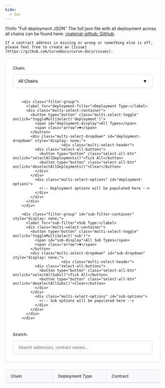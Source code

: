 ```yaml
---
hide:
  - toc
---
```


!!!info "Full deployment JSON"
    The full json file with all deployment across all chains can be found here: [:material-github: GitHub](https://github.com/CurveDocs/curve-docs/blob/master/docs/deployments/deployment-data.json).

    If a contract address is missing or wrong or something else is off, please feel free to create an [Issue](https://github.com/CurveDocs/curve-docs/issues).

<div class="filter-container">
          <div class="filter-group">
          <label for="chain-filter">Chain:</label>
          <div class="multi-select-container">
            <button type="button" class="multi-select-toggle" onclick="toggleMultiSelect('chain')">
              <span id="chain-display">All Chains</span>
              <span class="arrow">▼</span>
            </button>
            <div class="multi-select-dropdown" id="chain-dropdown" style="display: none;">
                          <div class="multi-select-header">
              <div class="select-all-buttons">
                <button type="button" class="select-all-btn" onclick="selectAllChains()">Tick All</button>
                <button type="button" class="select-all-btn" onclick="deselectAllChains()">Clear</button>
              </div>
            </div>
              <div class="multi-select-options" id="chain-options">
                <!-- Chain options will be populated here -->
              </div>
            </div>
          </div>
        </div>
        
        <div class="filter-group">
          <label for="deployment-filter">Deployment Type:</label>
          <div class="multi-select-container">
            <button type="button" class="multi-select-toggle" onclick="toggleMultiSelect('deployment')">
              <span id="deployment-display">All Types</span>
              <span class="arrow">▼</span>
            </button>
            <div class="multi-select-dropdown" id="deployment-dropdown" style="display: none;">
                          <div class="multi-select-header">
              <div class="select-all-buttons">
                <button type="button" class="select-all-btn" onclick="selectAllDeployments()">Tick All</button>
                <button type="button" class="select-all-btn" onclick="deselectAllDeployments()">Clear</button>
              </div>
            </div>
              <div class="multi-select-options" id="deployment-options">
                <!-- Deployment options will be populated here -->
              </div>
            </div>
          </div>
        </div>
        
        <div class="filter-group" id="sub-filter-container" style="display: none;">
          <label for="sub-filter">Sub Type:</label>
          <div class="multi-select-container">
            <button type="button" class="multi-select-toggle" onclick="toggleMultiSelect('sub')">
              <span id="sub-display">All Sub Types</span>
              <span class="arrow">▼</span>
            </button>
            <div class="multi-select-dropdown" id="sub-dropdown" style="display: none;">
                          <div class="multi-select-header">
              <div class="select-all-buttons">
                <button type="button" class="select-all-btn" onclick="selectAllSubs()">Tick All</button>
                <button type="button" class="select-all-btn" onclick="deselectAllSubs()">Clear</button>
              </div>
            </div>
              <div class="multi-select-options" id="sub-options">
                <!-- Sub options will be populated here -->
              </div>
            </div>
          </div>
        </div>
  
  <div class="filter-group">
    <label for="search-filter">Search:</label>
    <input type="text" id="search-filter" placeholder="Search addresses, contract names...">
  </div>
</div>



<div class="table-container">
  <table id="addresses-table">
    <thead>
      <tr>
        <th>Chain</th>
        <th>Deployment Type</th>
        <th id="sub-type-header" style="display: none;">Sub Type</th>
        <th>Contract</th>
        <th>Address</th>
        <th>Actions</th>
      </tr>
    </thead>
    <tbody id="addresses-tbody">
    </tbody>
  </table>
</div>

<style>
.page-header {
  background: #f8f9fa;
  color: #212529;
  padding: 32px;
  border-radius: 12px;
  margin-bottom: 32px;
  border: 1px solid #e9ecef;
}

.header-content h1 {
  margin: 0 0 12px 0;
  font-size: 28px;
  font-weight: 600;
  color: #212529;
}

.header-content p {
  margin: 0;
  font-size: 16px;
  color: #6c757d;
  line-height: 1.5;
}

@media (max-width: 768px) {
  .page-header {
    padding: 24px;
  }
  
  .header-content h1 {
    font-size: 24px;
  }
  
  .header-content p {
    font-size: 14px;
  }
}
.filter-container {
  display: flex;
  gap: 24px;
  margin-bottom: 24px;
  flex-wrap: wrap;
  background: #ffffff;
  padding: 24px;
  border-radius: 12px;
  box-shadow: 0 1px 3px rgba(0,0,0,0.1);
  border: 1px solid #e9ecef;
}

.filter-group {
  display: flex;
  flex-direction: column;
  gap: 8px;
  flex: 1;
  min-width: 200px;
  position: relative;
}

.filter-group label {
  font-weight: 600;
  font-size: 13px;
  color: #495057;
  margin-bottom: 4px;
}

.filter-group select,
.filter-group input {
  padding: 12px 16px;
  border: 2px solid #e9ecef;
  border-radius: 8px;
  font-size: 14px;
  min-width: 200px;
  background: white;
  transition: all 0.2s ease;
  box-shadow: 0 1px 3px rgba(0,0,0,0.05);
}

/* Override min-width for checkboxes in multi-select */
.multi-select-option input[type="checkbox"] {
  min-width: auto !important;
  width: 14px !important;
  height: 14px !important;
  margin: 0 !important;
  padding: 0 !important;
  flex-shrink: 0 !important;
  border: 1px solid #ccc !important;
}

.filter-group select:focus,
.filter-group input:focus {
  outline: none;
  border-color: #007bff;
  box-shadow: 0 0 0 3px rgba(0, 123, 255, 0.1);
}

/* Multi-select styles */
.multi-select-container {
  position: relative;
  min-width: 200px;
  z-index: 1000;
}

.multi-select-toggle {
  width: 100%;
  padding: 12px 16px;
  border: 2px solid #e9ecef;
  border-radius: 8px;
  background: white;
  text-align: left;
  cursor: pointer;
  display: flex;
  justify-content: space-between;
  align-items: center;
  font-size: 14px;
  transition: all 0.2s ease;
  box-shadow: 0 1px 3px rgba(0,0,0,0.05);
}

.multi-select-toggle:hover {
  border-color: #007bff;
}

.multi-select-toggle:focus {
  outline: none;
  border-color: #007bff;
  box-shadow: 0 0 0 3px rgba(0, 123, 255, 0.1);
}

.arrow {
  transition: transform 0.2s ease;
}

.multi-select-toggle.active .arrow {
  transform: rotate(180deg);
}

.multi-select-dropdown {
  position: absolute;
  top: 100%;
  left: 0;
  right: 0;
  background: white;
  border: 2px solid #e9ecef;
  border-radius: 8px;
  box-shadow: 0 8px 25px rgba(0,0,0,0.15);
  z-index: 99999;
  max-height: 200px;
  overflow-y: auto;
  margin-top: 4px;
  backdrop-filter: blur(10px);
  border: 1px solid #dee2e6;
}

.multi-select-header {
  padding: 4px 6px;
  border-bottom: 1px solid #e9ecef;
  background: #f8f9fa;
  font-weight: 600;
  font-size: 11px;
}

.select-all-buttons {
  display: flex;
  gap: 8px;
  justify-content: center;
}

.select-all-btn {
  padding: 4px 8px;
  border: 1px solid #dee2e6;
  border-radius: 4px;
  background: white;
  color: #495057;
  font-size: 11px;
  cursor: pointer;
  transition: all 0.2s ease;
}

.select-all-btn:hover {
  background: #f8f9fa;
  border-color: #adb5bd;
}

.multi-select-options {
  max-height: 150px;
  overflow-y: auto;
}

.multi-select-option {
  padding: 4px 8px;
  cursor: pointer;
  display: block;
  border-bottom: 1px solid #f1f3f4;
}

.multi-select-option:hover {
  background: #f8f9fa;
}

.multi-select-option:last-child {
  border-bottom: none;
}

.multi-select-option label {
  display: flex;
  align-items: center;
  gap: 6px;
  cursor: pointer;
  margin: 0;
  width: auto;
  font-size: 12px;
  padding: 0;
}

.multi-select-option input[type="checkbox"] {
  margin: 0;
  width: 8px;
  height: 8px;
  flex-shrink: 0;
  padding: 0;
  border: 1px solid #ccc;
}

.controls {
  margin-bottom: 24px;
  display: flex;
  gap: 12px;
  flex-wrap: wrap;
  background: #ffffff;
  padding: 20px;
  border-radius: 12px;
  box-shadow: 0 1px 3px rgba(0,0,0,0.1);
  border: 1px solid #e9ecef;
}

.controls button {
  padding: 12px 24px;
  border: none;
  border-radius: 8px;
  cursor: pointer;
  font-size: 14px;
  font-weight: 600;
  transition: all 0.2s ease;
  box-shadow: 0 2px 4px rgba(0,0,0,0.1);
  min-width: 120px;
}

#verify-addresses {
  background: #007bff;
  color: white;
}

#verify-addresses:hover {
  background: #0056b3;
}

#verify-addresses.loading {
  background: #6c757d;
  cursor: not-allowed;
}

#export-csv {
  background: #28a745;
  color: white;
}

#export-csv:hover {
  background: #1e7e34;
}

#clear-filters {
  background: #6c757d;
  color: white;
}

#clear-filters:hover {
  background: #545b62;
}

.stats {
  margin-bottom: 24px;
  font-size: 14px;
  color: #495057;
  background: #f8f9fa;
  padding: 16px 20px;
  border-radius: 8px;
  border: 1px solid #e9ecef;
  font-weight: 500;
}

.stats span {
  margin-right: 16px;
  padding: 4px 8px;
  background: #ffffff;
  border-radius: 4px;
  font-weight: 600;
  border: 1px solid #dee2e6;
}

.table-container {
  overflow-x: auto;
  width: 100%;
  max-width: 100%;
  margin: 0;
  padding: 0;
  position: relative;
  z-index: 1;
}

table {
  width: 100%;
  border-collapse: separate;
  border-spacing: 0;
  font-size: 15px;
  border-radius: 8px;
  overflow: hidden;
  box-shadow: 0 2px 8px rgba(0,0,0,0.1);
  background: white;
  table-layout: fixed;
  margin: 0;
  padding: 0;
  border: 1px solid #e9ecef;
}

th, td {
  padding: 12px 16px;
  text-align: left;
  border: 1px solid #e9ecef;
  vertical-align: middle;
}

/* Column width distribution - larger table */
th:nth-child(1), td:nth-child(1) { width: 10%; min-width: 120px; } /* Chain */
th:nth-child(2), td:nth-child(2) { width: 12%; min-width: 140px; } /* Deployment Type */
th:nth-child(3), td:nth-child(3) { width: 10%; min-width: 120px; } /* Sub Type */
th:nth-child(4), td:nth-child(4) { width: 15%; min-width: 160px; } /* Contract Name */
th:nth-child(5), td:nth-child(5) { width: 35%; min-width: 320px; } /* Address */
th:nth-child(6), td:nth-child(6) { 
  width: 10%; 
  min-width: 100px; 
  text-align: center !important;
} /* Actions */

/* Specific alignment for Actions column */
th:nth-child(6) {
  text-align: center !important;
}

td:nth-child(6) {
  text-align: center !important;
  background: transparent !important;
  background-color: transparent !important;
}

/* Fix table borders for clean appearance */
th:last-child, td:last-child {
  border-right: 1px solid #e9ecef !important;
}

th:first-child, td:first-child {
  border-left: 1px solid #e9ecef !important;
}

th {
  background: #f8f9fa;
  color: #495057;
  font-weight: 600;
  font-size: 13px;
  border-bottom: 2px solid #dee2e6;
  border-top: 1px solid #e9ecef;
  border-left: 1px solid #e9ecef;
  border-right: 1px solid #e9ecef;
}

td {
  border-bottom: 1px solid #e9ecef;
  border-left: 1px solid #e9ecef;
  border-right: 1px solid #e9ecef;
}

tr:hover {
  background: #f8f9fa;
  transition: background-color 0.2s ease;
}

tr:nth-child(even) {
  background-color: #fafbfc;
}

tr:nth-child(even):hover {
  background: #f8f9fa;
}

.address-cell {
  font-family: monospace;
  font-size: 13px;
  word-break: break-all;
  max-width: 500px;
  overflow: hidden;
  text-overflow: ellipsis;
  white-space: nowrap;
  position: relative;
}

/* Removed hover effect for addresses */



.action-buttons {
  display: flex;
  gap: 4px;
  flex-wrap: nowrap;
  justify-content: center;
  align-items: center;
  width: 100%;
  text-align: center;
  background: transparent !important;
}

.action-buttons button {
  padding: 4px 8px;
  border: none;
  border-radius: 4px;
  cursor: pointer;
  font-size: 10px;
  font-weight: 500;
  transition: all 0.2s ease;
  box-shadow: 0 1px 2px rgba(0,0,0,0.1);
  min-width: 50px;
}

.copy-btn {
  background: transparent !important;
  color: #495057 !important;
  border: none !important;
  font-size: 16px !important;
  cursor: pointer !important;
  padding: 0 !important;
  margin: 0 !important;
  box-shadow: none !important;
  outline: none !important;
  border-radius: 0 !important;
  min-width: auto !important;
  font-weight: normal !important;
  transition: none !important;
  display: inline !important;
  line-height: 1 !important;
  background-color: transparent !important;
  background-image: none !important;
}

.copy-btn:hover {
  color: #007bff !important;
}



.spinner {
  display: inline-block;
  width: 12px;
  height: 12px;
  border: 2px solid #ffffff;
  border-radius: 50%;
  border-top-color: transparent;
  animation: spin 1s ease-in-out infinite;
}

@keyframes spin {
  to { transform: rotate(360deg); }
}

.chain-icon {
  border-radius: 4px;
}

.chain-cell {
  min-width: 120px;
}

@media (max-width: 768px) {
  .filter-container {
    flex-direction: column;
  }
  
  .controls {
    flex-direction: column;
  }
  
  .table-container {
    font-size: 12px;
  }
  
  th, td {
    padding: 8px 6px;
  }
  
  .chain-cell {
    min-width: 100px;
  }
  
  .chain-icon {
    width: 16px !important;
    height: 16px !important;
  }
}
</style>

<script>
// Load deployment data from JSON file
let deploymentData = {};
let filteredData = [];
let verificationResults = {};

// Display name mappings for cleaner UI
const deploymentTypeNames = {
  'amm': 'AMM',
  'dao': 'DAO',
  'x-dao': 'x-dao',
  'x-gov': 'x-gov',
  'core': 'Core Contracts',
  'tokens': 'Ecosystem Tokens',
  'fees': 'Fees & Burners',
  'integrations': 'Integrations',
  'crvusd': 'crvUSD',
  'scrvusd': 'scrvUSD',
  'router': 'Router & Zap',
  'lending': 'Lending',
  'gauges': 'Gauges',
  'factory': 'Factory',
  'registry': 'Registry',
  'curve-block-oracle': 'curve-block-oracle',
  'vecrv': 'Crosschain veCRV',
  'llamalend': 'LlamaLend'
};

// Contract name mappings for cleaner display
const contractNameMappings = {
  'gauge-controller': 'Gauge Controller',
  'minter': 'Minter',
  'community-fund': 'Community Fund',
  'treasury': 'Treasury',
  'voting-ownership': 'Voting Ownership',
  'voting-parameter': 'Voting Parameter',
  'agent-ownership': 'Agent Ownership',
  'agent-parameter': 'Agent Parameter',
  'emergency-dao': 'Emergency DAO',
  'l1-broadcaster': 'L1 Broadcaster',
  'l2-relayer': 'L2 Relayer',
  'ownership-agent': 'Ownership Agent',
  'parameter-agent': 'Parameter Agent',
  'emergency-agent': 'Emergency Agent',
  'vault': 'Vault',
  'keepers': 'Keepers',
  'crv-bridges': 'CRV Bridges',
  'crvusd-bridges': 'crvUSD Bridges',
  'scrvusd-bridges': 'scrvUSD Bridges',
  'block-oracle': 'Block Oracle',
  'header-verifier': 'Header Verifier',
  'lz-block-relay': 'LZ Block Relay',
  'root-gauge-factory': 'Root Gauge Factory',
  'child-gauge-factory': 'Child Gauge Factory',
  'fee-receiver': 'Fee Receiver',
  'address-provider': 'Address Provider',
  'meta-registry': 'Meta Registry',
  'rate-provider': 'Rate Provider',
  'stableswap': 'Stableswap',
  'twocrypto': 'Twocrypto',
  'tricrypto': 'Tricrypto',
  'router & zap': 'Router & Zaps',
  'math': 'Math',
  'views': 'Views',
  'factory': 'Factory',
  'plain-amm-implementation': 'Plain AMM Implementation',
  'meta-amm-implementation': 'Meta AMM Implementation',
  'amm-implementation': 'AMM Implementation',
  'amm-native-disable-implementation': 'AMM Native Disable',
  'amm-native-enable-implementationd': 'AMM Native Enable',
  'router': 'Router',
  'stable-calc-zap': 'StableCalc Zap',
  'crypto-calc-zap': 'CryptoCalc Zap',
  'deposit-and-stake-zap': 'Deposit & Stake Zap',
  'meta-zap-ng': 'MetaZap NG',
  'crv': 'CRV',
  'vecrv': 'veCRV',
  'crvUSD': 'crvUSD',
  'scrvUSD': 'scrvUSD',
  'one-way-lending-factory': 'One-Way Lending Factory',
  'controller-implementation': 'Controller Implementation',
  'vault-implementation': 'Vault Implementation',
  'gauge': 'Gauge Implementation',
  'amm': 'AMM Implementation',
  'plain-amm': 'Plain AMM Implementation',
  'meta-amm': 'Meta AMM Implementation',
  'plain-amm-implementation': 'Plain AMM Implementation',
  'meta-amm-implementation': 'Meta AMM Implementation',
  'gauge-implementation': 'Gauge Implementation',
  'pool-price-oracle-implementation': 'Pool Price Oracle Implementation',
  'monetary-policy-implementation': 'Monetary Policy Implementation',
  'rewards-handler': 'Rewards Handler',
  'stablecoin-lens': 'Stablecoin Lens',
  'crv-bridge': 'CRV Bridge',
  'crvusd-bridge': 'crvUSD Bridge',
  'scrvusd-bridge': 'scrvUSD Bridge',
  'block-hash-oracle': 'Block Hash Oracle',
  'crv-minter': 'CRV Minter',
  'crvusd-minter': 'crvUSD Minter',
  'scrvusd-minter': 'scrvUSD Minter',
  'gauge-type-oracle': 'Gauge Type Oracle',
  'gauge-type-prover': 'Gauge Type Prover',
  'message-digest-prover': 'Message Digest Prover',
  'oracle': 'Oracle',
  'verifier': 'Verifier',
  'delegation-verifier': 'Delegation Verifier',
  'llamalend-leverage-zap': 'LlamaLend Leverage Zap',
  'keepers': 'Keepers',
  'crv-bridges': 'CRV Bridges',
  'crvusd-bridges': 'crvUSD Bridges',
  'scrvusd-bridges': 'scrvUSD Bridges',
  'fee-collector': 'Fee Collector',
  'hooker': 'Hooker',
  'cowswap-burner': 'CowSwap Burner',
  'fee-distributor-crvusd': 'Fee Distributor crvUSD',
  'fee-distributor-3crv': 'Fee Distributor 3CRV',
  'fee-splitter': 'Fee Splitter',
  'crv-circulating-supply': 'CRV Circulating Supply',
  'stableswap.math': 'Stableswap Math',
  'stableswap.views': 'Stableswap Views',
  'stableswap.factory': 'Stableswap Factory',
  'stableswap.plain-amm': 'Plain AMM Implementation',
  'stableswap.meta-amm': 'Meta AMM Implementation',
  'stableswap.plain-amm-implementation': 'Plain AMM Implementation',
  'stableswap.meta-amm-implementation': 'Meta AMM Implementation',
  'twocrypto.math': 'Twocrypto Math',
  'twocrypto.views': 'Twocrypto Views',
  'twocrypto.factory': 'Twocrypto Factory',
  'twocrypto.plain-amm': 'Plain AMM Implementation',
  'twocrypto.meta-amm': 'Meta AMM Implementation',
  'twocrypto.plain-amm-implementation': 'Plain AMM Implementation',
  'twocrypto.meta-amm-implementation': 'Meta AMM Implementation',
  'tricrypto.math': 'Tricrypto Math',
  'tricrypto.views': 'Tricrypto Views',
  'tricrypto.factory': 'Tricrypto Factory',
  'tricrypto.plain-amm': 'Plain AMM Implementation',
  'tricrypto.meta-amm': 'Meta AMM Implementation',
  'tricrypto.plain-amm-implementation': 'Plain AMM Implementation',
  'tricrypto.meta-amm-implementation': 'Meta AMM Implementation',
  'router & zap.router': 'Router',
  'router & zap.stable-calc-zap': 'StableCalc',
  'router & zap.crypto-calc-zap': 'CryptoCalc',
  'router & zap.deposit-and-stake-zap': 'Deposit & Stake Zap',
  'router & zap.meta-zap-ng': 'MetaZap NG'
  };
  
  // Chain display name mapping
  const chainDisplayNames = {
    ethereum: 'Ethereum',
    arbitrum: 'Arbitrum',
    optimism: 'Optimism',
    base: 'Base',
    polygon: 'Polygon',
    gnosis: 'Gnosis',
    avalanche: 'Avalanche',
    fantom: 'Fantom',
    mantle: 'Mantle',
    zksync: 'zkSync',
    sonic: 'Sonic',
    taiko: 'Taiko',
    corn: 'Corn',
    ink: 'Ink',
    xlayer: 'X-Layer',
    kava: 'Kava',
    aurora: 'Aurora',
    celo: 'Celo',
    linea: 'Linea',
    scroll: 'Scroll',
    fraxtal: 'Fraxtal',
    hyperliquid: 'Hyperliquid',
    plume: 'Plume',
    xdc: 'XDC',
    etherlink: 'Etherlink',
    moonbeam: 'Moonbeam',
    tac: 'TAC',
    bsc: 'BSC'
  };
  

  
  // Chain configuration for explorers and RPCs
const chainConfig = {
  ethereum: {
    explorer: 'https://etherscan.io/address/',
    rpc: 'https://eth.llamarpc.com'
  },
  arbitrum: {
    explorer: 'https://arbiscan.io/address/',
    rpc: 'https://arb1.arbitrum.io/rpc'
  },
  optimism: {
    explorer: 'https://optimistic.etherscan.io/address/',
    rpc: 'https://mainnet.optimism.io'
  },
  base: {
    explorer: 'https://basescan.org/address/',
    rpc: 'https://mainnet.base.org'
  },
  polygon: {
    explorer: 'https://polygonscan.com/address/',
    rpc: 'https://polygon-rpc.com'
  },
  gnosis: {
    explorer: 'https://gnosisscan.io/address/',
    rpc: 'https://rpc.gnosischain.com'
  },
  avalanche: {
    explorer: 'https://snowscan.xyz/address/',
    rpc: 'https://api.avax.network/ext/bc/C/rpc'
  },
  fantom: {
    explorer: 'https://explorer.fantom.network/address/',
    rpc: 'https://rpc.ftm.tools'
  },
  bsc: {
    explorer: 'https://bscscan.com/address/',
    rpc: 'https://bsc-dataseed.binance.org'
  },
  mantle: {
    explorer: 'https://mantlescan.xyz/address/',
    rpc: 'https://rpc.mantle.xyz'
  },
  fraxtal: {
    explorer: 'https://fraxscan.com/address/',
    rpc: 'https://rpc.frax.com'
  },
  sonic: {
    explorer: 'https://sonicscan.org/address/',
    rpc: 'https://mainnet.sonic.game'
  },
  taiko: {
    explorer: 'https://taikoscan.io/address/',
    rpc: 'https://rpc.katla.taiko.xyz'
  },
  corn: {
    explorer: 'https://cornscan.io/address/',
    rpc: 'https://rpc.corn.xyz'
  },
  ink: {
    explorer: 'https://explorer.inkonchain.com//address/',
    rpc: 'https://rpc.ink.xyz'
  },
  xlayer: {
    explorer: 'https://www.oklink.com/x-layer/address/',
    rpc: 'https://rpc.xlayer.xyz'
  }
};

// Fetch deployment data from the JSON file
async function loadDeploymentData() {
  try {
    console.log('Attempting to load deployment data...');
    const response = await fetch('./deployment-data.json');
    if (!response.ok) {
      throw new Error(`HTTP error! status: ${response.status}`);
    }
    deploymentData = await response.json();
    console.log('Successfully loaded deployment data:', Object.keys(deploymentData).length, 'chains');
    populateFilters();
    filterData();
  } catch (error) {
    console.error('Error loading deployment data:', error);
    console.log('Attempting to load fallback data...');
    
    // Fallback: try to load from a different path
    try {
      const fallbackResponse = await fetch('../deployment-data.json');
      if (fallbackResponse.ok) {
        deploymentData = await fallbackResponse.json();
        console.log('Successfully loaded fallback deployment data');
        populateFilters();
        filterData();
      } else {
        throw new Error('Fallback also failed');
      }
    } catch (fallbackError) {
      console.error('Fallback also failed:', fallbackError);
      // Use empty structure as last resort
      deploymentData = {};
      populateFilters();
      filterData();
    }
  }
}

// Global variables for selected filters
let selectedChains = new Set();
let selectedDeployments = new Set();
let selectedSubs = new Set();

// Populate filter dropdowns
function populateFilters() {
  const chainOptions = document.getElementById('chain-options');
  const deploymentOptions = document.getElementById('deployment-options');
  
  // Clear existing options
  chainOptions.innerHTML = '';
  deploymentOptions.innerHTML = '';
  
  const chains = new Set();
  const deploymentTypes = new Set();
  
  console.log('Populating filters with deployment data:', deploymentData);
  console.log('Number of chains:', Object.keys(deploymentData).length);
  
  Object.keys(deploymentData).forEach(chain => {
    chains.add(chain);
    console.log('Processing chain:', chain);
    
    Object.keys(deploymentData[chain]).forEach(deploymentType => {
      deploymentTypes.add(deploymentType);
      console.log('Found deployment type:', deploymentType, 'for chain:', chain);
    });
  });
  
  console.log('Total unique chains found:', chains.size);
  console.log('Total unique deployment types found:', deploymentTypes.size);
  
  // Add chain options
  Array.from(chains).sort().forEach(chain => {
    const optionDiv = document.createElement('div');
    optionDiv.className = 'multi-select-option';
    
    const label = document.createElement('label');
    const checkbox = document.createElement('input');
    checkbox.type = 'checkbox';
    checkbox.value = chain;
    checkbox.onchange = () => updateChainSelection(chain, checkbox.checked);
    
    label.appendChild(checkbox);
    
    const text = document.createElement('span');
    text.textContent = chainDisplayNames[chain] || chain.charAt(0).toUpperCase() + chain.slice(1);
    
    label.appendChild(text);
    optionDiv.appendChild(label);
    chainOptions.appendChild(optionDiv);
  });
  
  // Add deployment type options
  Array.from(deploymentTypes).sort().forEach(type => {
    const optionDiv = document.createElement('div');
    optionDiv.className = 'multi-select-option';
    
    const label = document.createElement('label');
    const checkbox = document.createElement('input');
    checkbox.type = 'checkbox';
    checkbox.value = type;
    checkbox.onchange = () => updateDeploymentSelection(type, checkbox.checked);
    
    const text = document.createElement('span');
    text.textContent = deploymentTypeNames[type] || type.charAt(0).toUpperCase() + type.slice(1);
    
    label.appendChild(checkbox);
    label.appendChild(text);
    optionDiv.appendChild(label);
    deploymentOptions.appendChild(optionDiv);
  });
  
  console.log('Filters populated. Chain options:', chainOptions.children.length, 'Deployment type options:', deploymentOptions.children.length);
}

// Toggle multi-select dropdowns
function toggleMultiSelect(type) {
  const dropdown = document.getElementById(`${type}-dropdown`);
  const toggle = document.querySelector(`[onclick="toggleMultiSelect('${type}')"]`);
  const isVisible = dropdown.style.display !== 'none';
  
  // Close all dropdowns first
  document.querySelectorAll('.multi-select-dropdown').forEach(d => d.style.display = 'none');
  document.querySelectorAll('.multi-select-toggle').forEach(t => t.classList.remove('active'));
  
  // Toggle the clicked dropdown
  if (!isVisible) {
    dropdown.style.display = 'block';
    toggle.classList.add('active');
  }
}

// Update chain selection
function updateChainSelection(chain, checked) {
  if (checked) {
    selectedChains.add(chain);
  } else {
    selectedChains.delete(chain);
  }
  updateChainDisplay();
  filterData();
}

// Update deployment selection
function updateDeploymentSelection(deployment, checked) {
  if (checked) {
    selectedDeployments.add(deployment);
  } else {
    selectedDeployments.delete(deployment);
  }
  updateDeploymentDisplay();
  updateSubFilter();
  filterData();
}

// Update sub selection
function updateSubSelection(sub, checked) {
  if (checked) {
    selectedSubs.add(sub);
  } else {
    selectedSubs.delete(sub);
  }
  updateSubDisplay();
  filterData();
}

// Update display text for filters
function updateChainDisplay() {
  const display = document.getElementById('chain-display');
  if (selectedChains.size === 0) {
    display.textContent = 'All Chains';
  } else if (selectedChains.size === 1) {
    const chain = Array.from(selectedChains)[0];
    display.textContent = chain.charAt(0).toUpperCase() + chain.slice(1);
  } else {
    display.textContent = `${selectedChains.size} Chains Selected`;
  }
}

function updateDeploymentDisplay() {
  const display = document.getElementById('deployment-display');
  if (selectedDeployments.size === 0) {
    display.textContent = 'All Types';
  } else if (selectedDeployments.size === 1) {
    const deployment = Array.from(selectedDeployments)[0];
    display.textContent = deploymentTypeNames[deployment] || deployment.charAt(0).toUpperCase() + deployment.slice(1);
  } else {
    display.textContent = `${selectedDeployments.size} Types Selected`;
  }
}

function updateSubDisplay() {
  const display = document.getElementById('sub-display');
  if (selectedSubs.size === 0) {
    display.textContent = 'All Sub Types';
  } else if (selectedSubs.size === 1) {
    const sub = Array.from(selectedSubs)[0];
    display.textContent = contractNameMappings[sub] || sub.charAt(0).toUpperCase() + sub.slice(1);
  } else {
    display.textContent = `${selectedSubs.size} Sub Types Selected`;
  }
}

// Select all functions
function selectAllChains() {
  const checkboxes = document.querySelectorAll('#chain-options input[type="checkbox"]');
  checkboxes.forEach(checkbox => {
    checkbox.checked = true;
    updateChainSelection(checkbox.value, true);
  });
}

function deselectAllChains() {
  const checkboxes = document.querySelectorAll('#chain-options input[type="checkbox"]');
  checkboxes.forEach(checkbox => {
    checkbox.checked = false;
    updateChainSelection(checkbox.value, false);
  });
}

function selectAllDeployments() {
  const checkboxes = document.querySelectorAll('#deployment-options input[type="checkbox"]');
  checkboxes.forEach(checkbox => {
    checkbox.checked = true;
    updateDeploymentSelection(checkbox.value, true);
  });
}

function deselectAllDeployments() {
  const checkboxes = document.querySelectorAll('#deployment-options input[type="checkbox"]');
  checkboxes.forEach(checkbox => {
    checkbox.checked = false;
    updateDeploymentSelection(checkbox.value, false);
  });
}

function selectAllSubs() {
  const checkboxes = document.querySelectorAll('#sub-options input[type="checkbox"]');
  checkboxes.forEach(checkbox => {
    checkbox.checked = true;
    updateSubSelection(checkbox.value, true);
  });
}

function deselectAllSubs() {
  const checkboxes = document.querySelectorAll('#sub-options input[type="checkbox"]');
  checkboxes.forEach(checkbox => {
    checkbox.checked = false;
    updateSubSelection(checkbox.value, false);
  });
}

// Filter data based on current filters
function filterData() {
  const searchFilter = document.getElementById('search-filter').value.toLowerCase();
  
  filteredData = [];
  
  Object.keys(deploymentData).forEach(chain => {
    // Check chain filter
    if (selectedChains.size > 0 && !selectedChains.has(chain)) return;
    
    Object.keys(deploymentData[chain]).forEach(deploymentType => {
      // Check deployment type filter
      if (selectedDeployments.size > 0 && !selectedDeployments.has(deploymentType)) return;
      
      const processNestedObject = (obj, path = '') => {
        Object.keys(obj).forEach(key => {
          const currentPath = path ? `${path}.${key}` : key;
          const value = obj[key];
          
          // Check sub-filter for any deployment type
          if (selectedSubs.size > 0) {
            const pathParts = currentPath.split('.');
            if (pathParts.length > 0 && !selectedSubs.has(pathParts[0])) return;
          }
          
          if (typeof value === 'string' && value.startsWith('0x')) {
            if (searchFilter) {
              const searchText = `${chain} ${deploymentType} ${currentPath} ${value}`.toLowerCase();
              if (!searchText.includes(searchFilter)) return;
            }
            filteredData.push({
              chain,
              deploymentType,
              contractName: currentPath,
              address: value
            });
          } else if (typeof value === 'object' && value !== null) {
            processNestedObject(value, currentPath);
          }
        });
      };
      
      processNestedObject(deploymentData[chain][deploymentType]);
    });
  });
  
  renderTable();
}

// Render the filtered data in the table
function renderTable() {
  const tbody = document.getElementById('addresses-tbody');
  tbody.innerHTML = '';
  
  filteredData.forEach(item => {
    const row = document.createElement('tr');
    
    const chainCell = document.createElement('td');
    chainCell.className = 'chain-cell';
    chainCell.textContent = chainDisplayNames[item.chain] || item.chain.charAt(0).toUpperCase() + item.chain.slice(1);
    
    const typeCell = document.createElement('td');
    typeCell.textContent = deploymentTypeNames[item.deploymentType] || item.deploymentType.charAt(0).toUpperCase() + item.deploymentType.slice(1);
    
    // Always show sub-type header
    const subTypeHeader = document.getElementById('sub-type-header');
    if (subTypeHeader) {
      subTypeHeader.style.display = 'table-cell';
    }
    
    // Extract sub-type for all deployment types
    const subTypeCell = document.createElement('td');
    let subTypeDisplay = '';
    let displayName = '';
    
    if (item.contractName.includes('.')) {
      const parts = item.contractName.split('.');
      const category = parts[0];
      const subType = parts[1];
      
      // Remove version suffixes like "-v1", "-v2", etc.
      const cleanSubType = subType.replace(/-\w+$/, '');
      
      // Display the category as sub-type (Keepers, CRV Bridges, etc.)
      subTypeDisplay = contractNameMappings[category] || category.charAt(0).toUpperCase() + category.slice(1);
      
      // Display just the contract identifier since sub-type is shown in its own column
      displayName = cleanSubType.charAt(0).toUpperCase() + cleanSubType.slice(1);
    } else {
      // For non-nested deployments, show empty sub-type and the contract name in contract name column
      subTypeDisplay = '';
      displayName = contractNameMappings[item.contractName] || item.contractName;
    }
    
    // Always show sub-type cell
    subTypeCell.style.display = 'table-cell';
    subTypeCell.textContent = subTypeDisplay;
    
    const nameCell = document.createElement('td');
    nameCell.textContent = displayName;
    
    const addressCell = document.createElement('td');
    addressCell.className = 'address-cell';
    addressCell.textContent = item.address;
    
    const actionsCell = document.createElement('td');
    actionsCell.className = 'action-buttons';
    
    const copyBtn = document.createElement('span');
    copyBtn.textContent = '📋';
    copyBtn.onclick = () => copyAddress(item.address);
    copyBtn.style.cursor = 'pointer';
    copyBtn.style.background = 'none';
    copyBtn.style.backgroundColor = 'transparent';
    copyBtn.style.border = 'none';
    copyBtn.style.padding = '0';
    copyBtn.style.margin = '0';
    copyBtn.style.boxShadow = 'none';
    copyBtn.style.outline = 'none';
    copyBtn.style.borderRadius = '0';
    copyBtn.style.minWidth = 'auto';
    copyBtn.style.fontWeight = 'normal';
    copyBtn.style.transition = 'none';
    copyBtn.style.display = 'inline';
    copyBtn.style.lineHeight = '1';
    
    const explorerBtn = document.createElement('button');
    explorerBtn.style.backgroundColor = '#6c757d';
    explorerBtn.style.color = 'white';
    explorerBtn.textContent = 'Explorer';
    explorerBtn.onclick = () => openExplorer(item.address, item.chain);
    
    actionsCell.appendChild(copyBtn);
    actionsCell.appendChild(explorerBtn);
    
    row.appendChild(chainCell);
    row.appendChild(typeCell);
    row.appendChild(subTypeCell);
    row.appendChild(nameCell);
    row.appendChild(addressCell);
    row.appendChild(actionsCell);
    
    tbody.appendChild(row);
  });
}



// Copy address to clipboard
function copyAddress(address) {
  navigator.clipboard.writeText(address).then(() => {
    // Show feedback (you could add a toast notification here)
    console.log('Address copied to clipboard');
  }).catch(err => {
    console.error('Failed to copy address:', err);
  });
}

// Open address in explorer
function openExplorer(address, chain) {
  const config = chainConfig[chain];
  if (config && config.explorer) {
    window.open(config.explorer + address, '_blank');
  }
}

// Verify addresses on-chain
async function verifyAddresses() {
  const verifyBtn = document.getElementById('verify-addresses');
  verifyBtn.innerHTML = '<span class="spinner"></span> Verifying...';
  verifyBtn.classList.add('loading');
  
  // Only verify certain deployment types that can be checked on-chain
  const verifiableTypes = ['amm', 'crvusd', 'dao', 'router', 'integration'];
  const verifiableChains = ['ethereum', 'arbitrum', 'optimism', 'base', 'polygon', 'fraxtal', 'gnosis', 'bsc', 'mantle', 'zksync', 'sonic', 'taiko', 'corn', 'ink', 'xlayer'];
  
  const addressesToVerify = filteredData.filter(item =>
    verifiableTypes.includes(item.deploymentType) &&
    verifiableChains.includes(item.chain)
  );
  
  for (const item of addressesToVerify) {
    try {
      const isVerified = await verifyAddressOnChain(item.address, item.chain);
      verificationResults[item.address] = isVerified ? 'verified' : 'outdated';
      item.status = verificationResults[item.address];
    } catch (error) {
      console.error(`Error verifying ${item.address}:`, error);
      verificationResults[item.address] = 'unknown';
      item.status = 'unknown';
    }
  }
  
  renderTable();
  verifyBtn.innerHTML = 'Verify On-Chain';
  verifyBtn.classList.remove('loading');
}

// Verify single address
async function verifySingleAddress(address, chain) {
  // Only verify if it's a verifiable type and chain
  const verifiableTypes = ['amm', 'crvusd', 'dao', 'router', 'integration'];
  const verifiableChains = ['ethereum', 'arbitrum', 'optimism', 'base', 'polygon', 'fraxtal', 'gnosis', 'bsc', 'mantle', 'zksync', 'sonic', 'taiko', 'corn', 'ink', 'xlayer'];
  
  const item = filteredData.find(item => item.address === address);
  if (!item || !verifiableTypes.includes(item.deploymentType) || !verifiableChains.includes(chain)) {
    console.log(`Address ${address} is not verifiable on-chain`);
    return;
  }
  
  try {
    const isVerified = await verifyAddressOnChain(address, chain);
    verificationResults[address] = isVerified ? 'verified' : 'outdated';
    item.status = verificationResults[address];
    renderTable();
  } catch (error) {
    console.error(`Error verifying ${address}:`, error);
    verificationResults[address] = 'unknown';
    item.status = 'unknown';
    renderTable();
  }
}

// Placeholder for on-chain verification
async function verifyAddressOnChain(address, chain) {
  // This is a placeholder implementation
  // In a real implementation, you would:
  // 1. Connect to the chain's RPC
  // 2. Check if the contract exists at the address
  // 3. Verify the contract code matches expected patterns
  // 4. Return true if verified, false if not
  
  console.log(`Verifying ${address} on ${chain}...`);
  
  // Simulate verification (replace with actual implementation)
  return new Promise(resolve => {
    setTimeout(() => {
      // Random result for demo purposes
      resolve(Math.random() > 0.5);
    }, 100);
  });
}

// Export filtered data to CSV
function exportToCSV() {
  if (filteredData.length === 0) {
    alert('No data to export');
    return;
  }
  
  const headers = ['Chain', 'Deployment Type', 'Contract Name', 'Address', 'Status'];
  const csvContent = [
    headers.join(','),
    ...filteredData.map(item => [
      item.chain,
      item.deploymentType,
      item.contractName,
      item.address,
      item.status
    ].join(','))
  ].join('\n');
  
  const blob = new Blob([csvContent], { type: 'text/csv' });
  const url = window.URL.createObjectURL(blob);
  const a = document.createElement('a');
  a.href = url;
  a.download = 'curve-deployments.csv';
  a.click();
  window.URL.revokeObjectURL(url);
}

// Clear all filters
function clearFilters() {
  document.getElementById('chain-filter').value = '';
  document.getElementById('deployment-filter').value = '';
  document.getElementById('search-filter').value = '';
  filterData();
}

// Update sub-filter options based on selected deployment type
function updateSubFilter() {
  const subFilterContainer = document.getElementById('sub-filter-container');
  const subOptions = document.getElementById('sub-options');
  
  // Define sub-types for different deployment types
  const subTypeConfig = {
    'amm': ['stableswap', 'twocrypto', 'tricrypto', 'router & zap'],
    'x-dao': ['keepers', 'crv-bridges', 'crvusd-bridges', 'scrvusd-bridges'],
    'x-gov': ['l1-broadcaster', 'l2-relayer', 'ownership-agent', 'parameter-agent', 'emergency-agent', 'vault'],
    'core': ['gauge-controller', 'minter', 'community-fund', 'treasury'],
    'tokens': ['crv', 'vecrv', 'crvUSD', 'scrvUSD'],
    'fees': ['fee-receiver', 'fee-collector', 'hooker', 'cowswap-burner', 'fee-distributor-crvusd', 'fee-distributor-3crv', 'fee-splitter'],
    'integrations': ['address-provider', 'meta-registry', 'rate-provider', 'crv-circulating-supply']
  };
  
  // Check if any selected deployment type has sub-types
  const hasSubTypes = selectedDeployments.size > 0 && 
    Array.from(selectedDeployments).some(type => subTypeConfig[type]);
  
  if (hasSubTypes) {
    subFilterContainer.style.display = 'block';
    subOptions.innerHTML = '';
    selectedSubs.clear();
    
    // Get all sub-types for selected deployment types
    const allSubTypes = [];
    selectedDeployments.forEach(deploymentType => {
      if (subTypeConfig[deploymentType]) {
        allSubTypes.push(...subTypeConfig[deploymentType]);
      }
    });
    
    // Remove duplicates and sort
    const uniqueSubTypes = [...new Set(allSubTypes)].sort();
    
    uniqueSubTypes.forEach(subType => {
      const optionDiv = document.createElement('div');
      optionDiv.className = 'multi-select-option';
      
      const label = document.createElement('label');
      const checkbox = document.createElement('input');
      checkbox.type = 'checkbox';
      checkbox.value = subType;
      checkbox.onchange = () => updateSubSelection(subType, checkbox.checked);
      
      const text = document.createElement('span');
      text.textContent = contractNameMappings[subType] || subType.charAt(0).toUpperCase() + subType.slice(1);
      
      label.appendChild(checkbox);
      label.appendChild(text);
      optionDiv.appendChild(label);
      subOptions.appendChild(optionDiv);
    });
    
    updateSubDisplay();
  } else {
    subFilterContainer.style.display = 'none';
    selectedSubs.clear();
    updateSubDisplay();
  }
}

// Close dropdowns when clicking outside
document.addEventListener('click', function(event) {
  if (!event.target.closest('.multi-select-container')) {
    document.querySelectorAll('.multi-select-dropdown').forEach(d => d.style.display = 'none');
    document.querySelectorAll('.multi-select-toggle').forEach(t => t.classList.remove('active'));
  }
});

// Event listeners
document.addEventListener('DOMContentLoaded', function() {
  loadDeploymentData();
  
  document.getElementById('search-filter').addEventListener('input', filterData);
});
</script> 